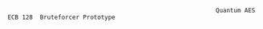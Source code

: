                                                               Quantum AES ECB 128  Bruteforcer Prototype
